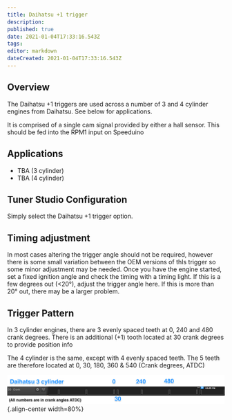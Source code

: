 ```yaml
---
title: Daihatsu +1 trigger
description: 
published: true
date: 2021-01-04T17:33:16.543Z
tags: 
editor: markdown
dateCreated: 2021-01-04T17:33:16.543Z
---
```


## Overview
The Daihatsu +1 triggers are used across a number of 3 and 4 cylinder engines from Daihatsu. See below for applications.

It is comprised of a single cam signal provided by either a hall sensor. This should be fed into the RPM1 input on Speeduino

## Applications
-   TBA (3 cylinder)
-   TBA (4 cylinder)

## Tuner Studio Configuration
Simply select the Daihatsu +1 trigger option.

## Timing adjustment

In most cases altering the trigger angle should not be required, however there is some small variation between the OEM versions of thIs trigger so some minor adjustment may be needed. Once you have the engine started, set a fixed ignition angle and check the timing with a timing light. If this is a few degrees out (&lt;20°), adjust the trigger angle here. If this is more than 20° out, there may be a larger problem.

Trigger Pattern
---------------

In 3 cylinder engines, there are 3 evenly spaced teeth at 0, 240 and 480 crank degrees. There is an additional (+1) tooth located at 30 crank degrees to provide position info

The 4 cylinder is the same, except with 4 evenly spaced teeth. The 5 teeth are therefore located at 0, 30, 180, 360 & 540 (Crank degrees, ATDC)

![daihatsu_3_1.png](/img/decoders/daihatsu_3_1.png){.align-center width=80%}
